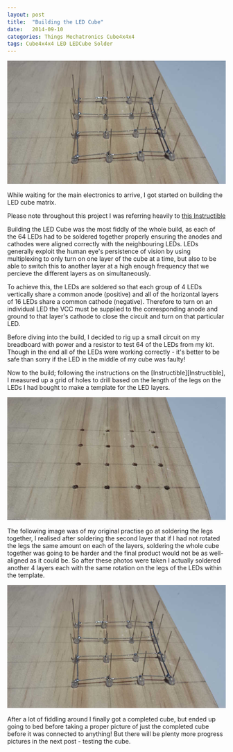 ```yaml
---
layout: post
title:  "Building the LED Cube"
date:   2014-09-10
categories: Things Mechatronics Cube4x4x4
tags: Cube4x4x4 LED LEDCube Solder
---
```


![Drilled Holes with LEDs](/images/c4x4x4/holes_LEDs.jpg)

While waiting for the main electronics to arrive, I got started on building the LED cube matrix.

<!--more-->

Please note throughout this project I was referring heavily to [this Instructible][Instructable]

Building the LED Cube was the most fiddly of the whole build, as each of the 64 LEDs had to be soldered together properly ensuring the anodes and cathodes were aligned correctly with the neighbouring LEDs. LEDs generally exploit the human eye's persistence of vision by using multiplexing to only turn on one layer of the cube at a time, but also to be able to switch this to another layer at a high enough frequency that we percieve the different layers as on simultaneously.

To achieve this, the LEDs are soldered so that each group of 4 LEDs vertically share a common anode (positive) and all of the horizontal layers of 16 LEDs share a common cathode (negative). Therefore to turn on an individual LED the VCC must be supplied to the corresponding anode and ground to that layer's cathode to close the circuit and turn on that particular LED.

Before diving into the build, I decided to rig up a small circuit on my breadboard with power and a resistor to test 64 of the LEDs from my kit. Though in the end all of the LEDs were working correctly - it's better to be safe than sorry if the LED in the middle of my cube was faulty!

Now to the build; following the instructions on the [Instructible][Instructible], I measured up a grid of holes to drill based on the length of the legs on the LEDs I had bought to make a template for the LED layers.

![Drilled Holes](/images/c4x4x4/holes.jpg)

The following image was of my original practise go at soldering the legs together, I realised after soldering the second layer that if I had not rotated the legs the same amount on each of the layers, soldering the whole cube together was going to be harder and the final product would not be as well-aligned as it could be. So after these photos were taken I actually soldered another 4 layers each with the same rotation on the legs of the LEDs within the template.

![Drilled Holes with LEDs](/images/c4x4x4/holes_LEDs.jpg)

After a lot of fiddling around I finally got a completed cube, but ended up going to bed before taking a proper picture of just the completed cube before it was connected to anything! But there will be plenty more progress pictures in the next post - testing the cube.


[Instructable]: http://www.instructables.com/id/LED-Cube-4x4x4/
